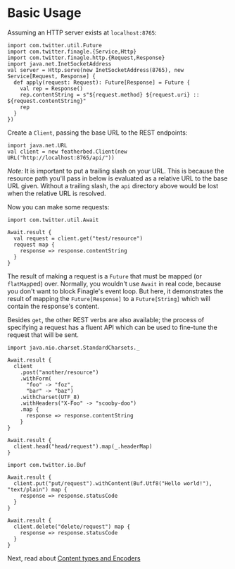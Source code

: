 # Basic Usage

Assuming an HTTP server exists at `localhost:8765`:

```tut
import com.twitter.util.Future
import com.twitter.finagle.{Service,Http}
import com.twitter.finagle.http.{Request,Response}
import java.net.InetSocketAddress
val server = Http.serve(new InetSocketAddress(8765), new Service[Request, Response] {
  def apply(request: Request): Future[Response] = Future {
    val rep = Response()
    rep.contentString = s"${request.method} ${request.uri} :: ${request.contentString}"
    rep
  }
})
```

Create a `Client`, passing the base URL to the REST endpoints:

```tut
import java.net.URL
val client = new featherbed.Client(new URL("http://localhost:8765/api/"))
```
*Note:* It is important to put a trailing slash on your URL.  This is because the resource path you'll pass in below
is evaluated as a relative URL to the base URL given.  Without a trailing slash, the `api` directory above would be
lost when the relative URL is resolved.

Now you can make some requests:

```tut
import com.twitter.util.Await

Await.result {
  val request = client.get("test/resource")
  request map {
    response => response.contentString
  }
}
```

The result of making a request is a `Future` that must be mapped (or `flatMap`ped) over.  Normally, you wouldn't use
`Await` in real code, because you don't want to block Finagle's event loop.  But here, it demonstrates the result of
mapping the `Future[Response]` to a `Future[String]` which will contain the response's content.

Besides `get`, the other REST verbs are also available; the process of specifying a request has a fluent API which
can be used to fine-tune the request that will be sent.

```tut
import java.nio.charset.StandardCharsets._

Await.result {
  client
    .post("another/resource")
    .withForm(
      "foo" -> "foz",
      "bar" -> "baz")
    .withCharset(UTF_8)
    .withHeaders("X-Foo" -> "scooby-doo")
    .map {
      response => response.contentString
    }
}
```

```tut
Await.result {
  client.head("head/request").map(_.headerMap)
}
```

```tut
import com.twitter.io.Buf

Await.result {
  client.put("put/request").withContent(Buf.Utf8("Hello world!"), "text/plain") map {
    response => response.statusCode
  }
}
```

```tut
Await.result {
  client.delete("delete/request") map {
    response => response.statusCode
  }
}
```


Next, read about [Content types and Encoders]("02-content-types-and-encoders.md")
